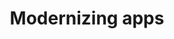 ---
authors: ''
check_date: '2022-09-01'
completed_date: '2021-09-07'
components:
- open-liberty
draft: true
excerpt: EXCERPT
menu_order: 11
meta_description: META_DESC
meta_keywords: application modernization
meta_title: Modernizing apps
primary_tag: application-modernization
tags:
- java
time_to_read: 15 minutes
title: Modernizing apps
---